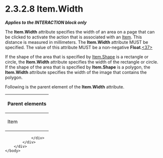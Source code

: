 <html dir="LTR" xmlns:mshelp="http://msdn.microsoft.com/mshelp" xmlns:ddue="http://ddue.schemas.microsoft.com/authoring/2003/5" xmlns:xlink="http://www.w3.org/1999/xlink" xmlns:tool="http://www.microsoft.com/tooltip">
    <head>
        <meta http-equiv="Content-Type" content="text/html; CHARSET=utf-8"></meta>
        <meta name="save" content="history"></meta>
        <title>2.3.2.8 Item.Width</title>
        <xml>
            <mshelp:toctitle title="2.3.2.8 Item.Width"></mshelp:toctitle>
            <mshelp:rltitle title="[MS-RGDI]: Item.Width"></mshelp:rltitle>
            <mshelp:keyword index="A" term="eeff2cda-d1a6-456c-8364-e564598faeb6"></mshelp:keyword>
            <mshelp:attr name="DCSext.ContentType" value="open specification"></mshelp:attr>
            <mshelp:attr name="AssetID" value="eeff2cda-d1a6-456c-8364-e564598faeb6"></mshelp:attr>
            <mshelp:attr name="TopicType" value="kbRef"></mshelp:attr>
            <mshelp:attr name="DCSext.Title" value="[MS-RGDI]: Item.Width" />
        </xml>
    </head>
    <body>
        <div id="header">
            <h1 class="heading">2.3.2.8 Item.Width</h1>
        </div>
        <div id="mainSection">
            <div id="mainBody">
                <div id="allHistory" class="saveHistory"></div>
                <div id="sectionSection0" class="section" name="collapseableSection">
                    

<p><b><i>Applies to the INTERACTION block only</i></b></p>

<p>The <b>Item.Width</b> attribute specifies the width of an
area on a page that can be clicked to activate the action that is associated
with an <a href="70b141bd-23dd-432d-8849-d7f35dfcfff4.md">Item</a>. This
distance is measured in millimeters. The <b>Item.Width</b> attribute MUST be
specified. The value of this attribute MUST be a non-negative <b>Float</b>.<a id="Appendix_A_Target_37"></a><a href="5f16d945-e8a0-4cc3-9547-1c8f3e568219.md#Appendix_A_37" aria-label="Product behavior note 37">&lt;37&gt;</a></p>

<p>If the shape of the area that is specified by <a href="f47703ff-7823-4fcd-827d-225d1a5df412.md">Item.Shape</a> is a rectangle
or circle, the <b>Item.Width</b> attribute specifies the width of the rectangle
or circle. If the shape of the area that is specified by <b>Item.Shape</b> is a
polygon, the <b>Item.Width</b> attribute specifies the width of the image that
contains the polygon.</p>

<p>Following is the parent element of the <b>Item.Width</b>
attribute.</p>

<table>
 <thead>
  <tr>
   <th>
   <p>Parent elements</p>
   </th>
  </tr>
 </thead>
 <tr>
  <td>
  <p>Item</p>
  </td>
 </tr>
</table>

<p> </p>


                </div>
            </div>
        </div>
    </body>
</html>